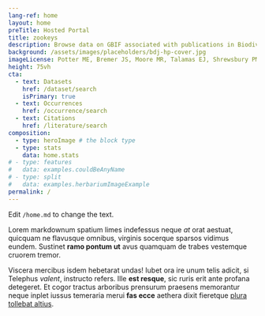 ```yaml
---
lang-ref: home
layout: home
preTitle: Hosted Portal
title: zookeys
description: Browse data on GBIF associated with publications in Biodiversity Data Journal
background: /assets/images/placeholders/bdj-hp-cover.jpg
imageLicense: Potter ME, Bremer JS, Moore MR, Talamas EJ, Shrewsbury PM (2023) _Telenomus cristatus_ Johnson (Hymenoptera, Scelionidae) new diagnostic data, distribution records and host associations. Biodiversity Data Journal 11, [https://doi.org/10.3897/BDJ.11.e111347](https://doi.org/10.3897/BDJ.11.e111347)
height: 75vh
cta:
  - text: Datasets
    href: /dataset/search
    isPrimary: true
  - text: Occurrences
    href: /occurrence/search
  - text: Citations
    href: /literature/search  
composition:
  - type: heroImage # the block type
  - type: stats
    data: home.stats
# - type: features
#   data: examples.couldBeAnyName
# - type: split
#   data: examples.herbariumImageExample
permalink: /
---
```


Edit `/home.md` to change the text.

Lorem markdownum spatium limes indefessus neque *at* orat aestuat, quicquam ne
flavusque omnibus, virginis socerque sparsos vidimus eundem. Sustinet **ramo
pontum ut** avus quamquam de trabes vestemque cruorem tremor.

Viscera mercibus isdem hebetarat undas! Iubet ora ire unum telis adicit, si
Telephus *valent*, instructo refers. Ille **est resque**, sic ruris erit ante
profana detegeret. Et cogor tractus arboribus prensurum praesens memorantur
neque inplet iussus temeraria merui **fas ecce** aethera dixit fieretque [plura
tollebat altius](http://virgineusque.net/est.html).
